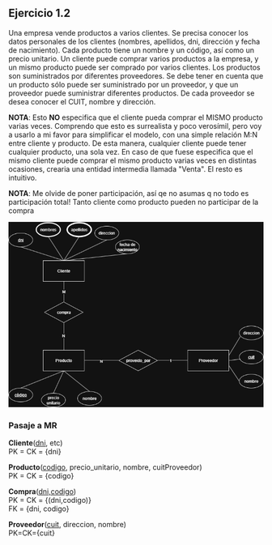 ## Ejercicio 1.2

Una empresa vende productos a varios clientes. Se precisa conocer los datos personales de los clientes (nombres, apellidos, dni, dirección y fecha de nacimiento). Cada producto tiene un nombre y un código, así como un precio unitario. Un cliente puede comprar varios productos a la empresa, y un mismo producto puede ser comprado por varios clientes. Los productos son suministrados por diferentes proveedores. Se debe tener en cuenta que un producto sólo puede ser suministrado por un proveedor, y que un proveedor puede suministrar diferentes productos. De cada proveedor se desea conocer el CUIT, nombre y dirección.

**NOTA**: Esto **NO** especifica que el cliente pueda comprar el MISMO producto varias veces. Comprendo que esto es surrealista y poco verosímil, pero voy a usarlo a mi favor para simplificar el modelo, con una simple relación M:N entre cliente y producto. De esta manera, cualquier cliente puede tener cualquier producto, una sola vez. En caso de que fuese especifica que el mismo cliente puede comprar el mismo producto varias veces en distintas ocasiones, crearia una entidad intermedia llamada "Venta". El resto es intuitivo.

**NOTA**: Me olvide de poner participación, así qe no asumas q no todo es participación total! Tanto cliente como producto pueden no participar de la compra

![alt text](img/ej1.2.png)

### Pasaje a MR

**Cliente**(<u>dni</u>, etc)<br>
PK = CK = {dni}

**Producto**(<u>codigo</u>, precio_unitario, nombre, <span style='border-bottom: 1px dotted white'>cuitProveedor</span>)<br>
PK = CK = {codigo}

**Compra**(<u>dni,codigo</u>)<br>
PK = CK = {(dni,codigo)}<br>
FK = {dni, codigo}

**Proveedor**(<u>cuit</u>, direccion, nombre)<br>
PK=CK={cuit}


